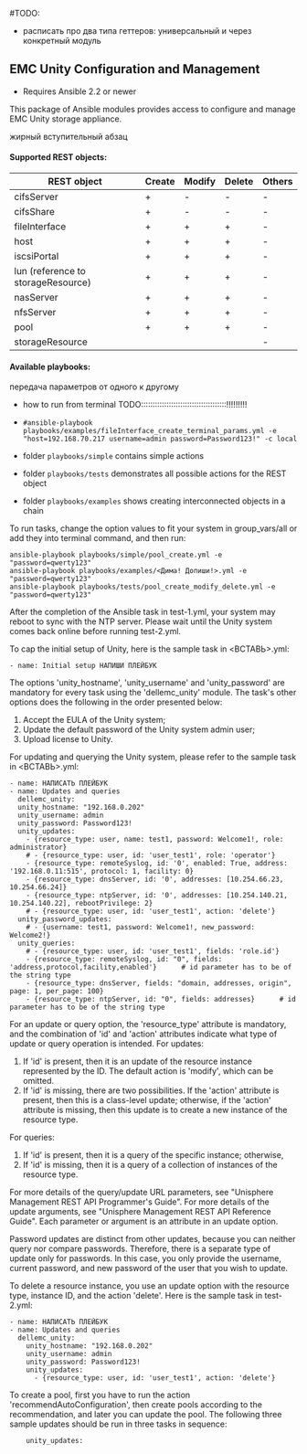 #TODO:
* расписать про два типа геттеров: универсальный и 
через конкретный модуль

## EMC Unity Configuration and Management

- Requires Ansible 2.2 or newer

This package of Ansible modules provides access to configure and manage EMC Unity storage appliance.

жирный вступительный абзац

#### Supported REST objects:

| REST object      | Create  | Modify  | Delete  | Others  |
|------------------|---------|---------|---------|---------|
| cifsServer       |    +    |    -    |    -    |    -    |
| cifsShare        |    +    |    -    |    -    |    -    |
| fileInterface    |    +    |    +    |    +    |    -    |
| host             |    +    |    +    |    +    |    -    |
| iscsiPortal      |    +    |    +    |    +    |    -    |
| lun (reference to storageResource)  |    +    |    +    |    +    |    -    |
| nasServer        |    +    |    +    |    +    |    -    |
| nfsServer        |    +    |    +    |    +    |    -    |
| pool             |    +    |    +    |    +    |    -    |
| storageResource  |         |         |         |    -    |

#### Available playbooks:


 передача параметров от одного к другому
* how to run from terminal TODO:::::::::::::::::::::::::::::::::::::!!!!!!!!!
* `#ansible-playbook playbooks/examples/fileInterface_create_terminal_params.yml -e "host=192.168.70.217 username=admin password=Password123!" -c local`

* folder `playbooks/simple` contains simple actions
* folder `playbooks/tests` demonstrates all possible actions for the REST object
* folder `playbooks/examples` shows creating interconnected objects in a chain


To run tasks, change the option values to fit your system in group_vars/all or add they into terminal command, and then run:

    ansible-playbook playbooks/simple/pool_create.yml -e "password=qwerty123"
    ansible-playbook playbooks/examples/<Дима! Допиши!>.yml -e "password=qwerty123"
    ansible-playbook playbooks/tests/pool_create_modify_delete.yml -e "password=qwerty123"

After the completion of the Ansible task in test-1.yml, your system may reboot to sync with
the NTP server. Please wait until the Unity system comes back online before running test-2.yml.

To cap the initial setup of Unity, here is the sample task in <ВСТАВЬ>.yml:

    - name: Initial setup НАПИШИ ПЛЕЙБУК

The options 'unity_hostname', 'unity_username' and 'unity_password' are mandatory for every task using the 'dellemc_unity' module. 
The task's other options does the following in the order presented below:

1. Accept the EULA of the Unity system;
2. Update the default password of the Unity system admin user;
3. Upload license to Unity.

For updating and querying the Unity system, please refer to the sample task in <ВСТАВЬ>.yml:

    - name: НАПИСАТЬ ПЛЕЙБУК
    - name: Updates and queries
      dellemc_unity:
      unity_hostname: "192.168.0.202"
      unity_username: admin
      unity_password: Password123!
      unity_updates:
        - {resource_type: user, name: test1, password: Welcome1!, role: administrator}
        # - {resource_type: user, id: 'user_test1', role: 'operator'}
        - {resource_type: remoteSyslog, id: '0', enabled: True, address: '192.168.0.11:515', protocol: 1, facility: 0}
        - {resource_type: dnsServer, id: '0', addresses: [10.254.66.23, 10.254.66.24]}
        - {resource_type: ntpServer, id: '0', addresses: [10.254.140.21, 10.254.140.22], rebootPrivilege: 2}
        # - {resource_type: user, id: 'user_test1', action: 'delete'}
      unity_password_updates:
        # - {username: test1, password: Welcome1!, new_password: Welcome2!}
      unity_queries:
        # - {resource_type: user, id: 'user_test1', fields: 'role.id'}
        - {resource_type: remoteSyslog, id: "0", fields: 'address,protocol,facility,enabled'}      # id parameter has to be of the string type
        - {resource_type: dnsServer, fields: "domain, addresses, origin", page: 1, per_page: 100}
        - {resource_type: ntpServer, id: "0", fields: addresses}      # id parameter has to be of the string type

For an update or query option, the 'resource_type' attribute is mandatory, and the combination of 'id' and 'action' attributes indicate what type of update or query operation is intended. For updates:

1. If 'id' is present, then it is an update of the resource instance represented by the ID. The default action is 'modify', which can be omitted. 
2. If 'id' is missing, there are two possibilities. If the 'action' attribute is present, then this is a class-level update; otherwise, if the 'action' attribute is missing, then this update is to create a new instance of the resource type.

For queries:

1. If 'id' is present, then it is a query of the specific instance; otherwise, 
2. If 'id' is missing, then it is a query of a collection of instances of the resource type.

For more details of the query/update URL parameters, see "Unisphere Management REST API Programmer's Guide". For more details of the update arguments, see "Unisphere Management REST API Reference Guide". Each parameter or argument is an attribute in an update option.

Password updates are distinct from other updates, because you can neither query nor compare passwords. Therefore, there is a separate type of update only for passwords. In this case, you only provide the username, current password, and new password of the user that you wish to update.

To delete a resource instance, you use an update option with the resource type, instance ID, and the action 'delete'. Here is the sample task in test-2.yml:

    - name: НАПИСАТЬ ПЛЕЙБУК
    - name: Updates and queries
      dellemc_unity:
        unity_hostname: "192.168.0.202"
        unity_username: admin
        unity_password: Password123!
        unity_updates:
          - {resource_type: user, id: 'user_test1', action: 'delete'}

To create a pool, first you have to run the action 'recommendAutoConfiguration', then create pools according to the recommendation, and later you can update the pool. The following three sample updates should be run in three tasks in sequence:

        unity_updates:
